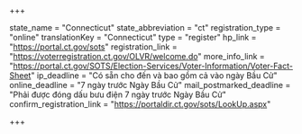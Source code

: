 +++

state_name = "Connecticut"
state_abbreviation = "ct"
registration_type = "online"
translationKey = "Connecticut"
type = "register"
hp_link = "https://portal.ct.gov/sots"
registration_link = "https://voterregistration.ct.gov/OLVR/welcome.do"
more_info_link = "https://portal.ct.gov/SOTS/Election-Services/Voter-Information/Voter-Fact-Sheet"
ip_deadline = "Có sẵn cho đến và bao gồm cả vào ngày Bầu Cử"
online_deadline = "7 ngày trước Ngày Bầu Cử"
mail_postmarked_deadline = "Phải được đóng dấu bưu điện 7 ngày trước Ngày Bầu Cử"
confirm_registration_link = "https://portaldir.ct.gov/sots/LookUp.aspx"

+++